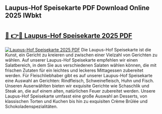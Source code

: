## Laupus-Hof Speisekarte PDF Download Online 2025 IWbkt

# <h2><a href="http://gc9mtvi.nevu.top/?p=Laupus-Hof+Speisekarte">🔗 👉🔴 Laupus-Hof Speisekarte 2025 PDF</a></h2>

[![Laupus-Hof Speisekarte 2025 PDF](https://i.imgur.com/dBaPXMq.png)](http://gc9mtvi.nevu.top/?p=Laupus-Hof+Speisekarte)
Die Laupus-Hof Speisekarte ist die Kunst, ein Gericht zu kreieren und zwischen einer Vielzahl von Gerichten zu wählen. Auf unserer Laupus-Hof Speisekarte empfehlen wir einen Salatbereich, in dem Sie aus verschiedenen Salaten wählen können, die mit frischen Zutaten für ein leichtes und leckeres Mittagessen zubereitet werden. Für Fleischliebhaber gibt es auf unserer Laupus-Hof Speisekarte eine Auswahl an Gerichten: Rindfleisch, Schweinefleisch, Huhn und Fisch. Unseren Auserwählten bieten wir exquisite Gerichte wie Schaschlik und Steak an, die auf einem alten, natürlichen Feuer zubereitet werden. Unsere Laupus-Hof Speisekarte umfasst eine große Auswahl an Desserts, von klassischen Torten und Kuchen bis hin zu exquisiten Crème Brûlée und Schokoladenspezialitäten.
